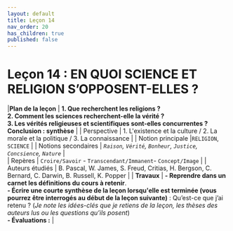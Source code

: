 ```yaml
---
layout: default
title: Leçon 14
nav_order: 20
has_children: true
published: false
---
```


# Leçon 14 : EN QUOI SCIENCE ET RELIGION S’OPPOSENT-ELLES ?


|**Plan de la leçon**     | **1. Que recherchent les religions ? <br> 2. Comment les sciences recherchent-elle la vérité ? <br> 3. Les vérités religieuses et scientifiques sont-elles concurrentes ? <br> Conclusion : synthèse** | 
| Perspective           | 1. L'existence et la culture / 2. La morale et la politique / 3. La connaissance | 
| Notion principale |`RELIGION`, `SCIENCE`  | 
|  Notions secondaires | *`Raison`, `Vérité`, `Bonheur`, `Justice`, `Concsience`, `Nature`* |   
| Repères           | `Croire/Savoir` -  `Transcendant/Immanent`-  `Concept/Image` | 
| Auteurs étudiés         | B. Pascal, W. James, S. Freud, Critias, H. Bergson, C. Bernard, C. Darwin, B. Russell, K. Popper |
| **Travaux**             | **- Reprendre dans un carnet les définitions du cours à retenir**. <br> **- Écrire une courte synthèse de la leçon lorsqu'elle est terminée (vous pourrez être interrogés au début de la leçon suivante)** : Qu’est-ce que j’ai retenu ? (*Je note les idées-clés que je retiens de la leçon, les thèses des auteurs lus ou les questions qu’ils posent*) <br> **- Évaluations :** |



